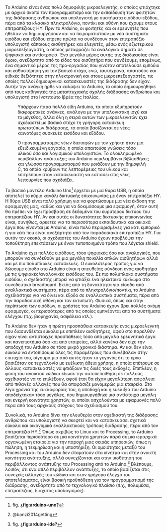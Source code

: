 Το Arduino είναι ένας πολύ δημοφιλής μικροελεγκτής, ο οποίος φτιάχτηκε
με αρχικό σκοπό τον προγραμματισμό και την εκπαίδευση των φοιτητών της
διάδρασης ανθρώπου και υπολογιστή με συστήματα εισόδου-εξόδου, πέρα από
τα κλασικά πληκτρολόγιο, ποντίκι και οθόνη που έχουμε στους
επιτραπέζιους ΗΥ. Πριν το Arduino, οι φοιτητές και οι ερευνητές που
ήθελαν να δημιουργήσουν και να πειραματιστούν με νέα συστήματα εισόδου
και εξόδου έπρεπε πρώτα να συνδέσουν στον επιτραπέζιο υπολογιστή
κάποιους αισθητήρες και ελεγκτές, μέσω ενός εξωτερικού μικροεπεξεργαστή,
ο οποίος μεταφράζει τα αναλογικά σήματα σε ψηφιακά και αντίστροφα. Ένα
μεγάλο μέρος αυτής της διαδικασίας είναι όμοιο, ανεξάρτητα από το είδος
του αισθητήρα που συνδέουμε, επομένως, ένα σημαντικό μέρος της
προ-εργασίας που γινόταν αποτελούσε εμπόδιο και καθυστέρηση για τον
βασικό στόχο, ενώ, ταυτόχρονα, απαιτούσε και ειδικές δεξιότητες στην
ηλεκτρονική και στους μικροεπεξεργαστές, τις οποίες πολλοί δημιουργικοί
κατασκευαστές της διάδρασης δεν είχαν. Αυτήν την ανάγκη ήρθε να καλύψει
το Arduino, το οποίο δημιουργήθηκε από τους καθηγητές της μεταπτυχιακής
σχολής διάδρασης ανθρώπου και υπολογιστή στο Ινστιτούτο Ιβρέα της
Ιταλίας.

<figure id="fig:arduino-uno">
<figcaption>
Υπάρχουν πάρα πολλά είδη Arduino, τα οποία εξυπηρετούν διαφορετικές
ανάγκες, ανάλογα με την υπολογιστική ισχύ και το μέγεθος, άλλα όλη η
σειρά αυτών των μικροελεγκτών έχει σχεδιαστεί με βασικό στόχο τη γρήγορη
κατασκευή πρωτοτύπων διάδρασης, τα οποία βασίζονται σε νέες καινοτόμες
συσκευές εισόδου και εξόδου.
</figcaption>
</figure>
<figure id="fig:arduino-ide">
<figcaption>
Ο προγραμματισμός νέων διεπαφών με τον χρήστη ήταν μια εξειδικευμένη
εργασία, η οποία απαιτούσε γνώσεις τόσο υλικού όσο και λογισμικού
υπολογιστών. Το ολοκληρωμένο περιβάλλον ανάπτυξης του Arduino
περιλαμβάνει βιβλιοθήκες και γλώσσα προγραμματισμού που μοιάζουν με την
δημοφιλή C, τα οποία κρύβουν τις λεπτομέρειες του υλικού και επιτρέπουν
στον κατασκευαστή να εστιάσει στις νέες λειτουργίες που σχεδιάζει.
</figcaption>
</figure>

Το βασικό μοντέλο Arduino Uno[^1] έρχεται με μια θύρα USB, η οποία
αποτελεί το κύριο κανάλι δικτυακής επικοινωνίας με έναν επιτραπέζιο ΗΥ.
Η θύρα USB είναι πολύ χρήσιμη για να φορτώσουμε μια νέα έκδοση της
εφαρμογής μας, καθώς και για να δοκιμάσουμε μια εφαρμογή, όταν αυτή θα
πρέπει να έχει πρόσβαση σε δεδομένα του ευρύτερου δικτύου του
επιτραπέζιου ΗΥ. Αν και αυτές οι δυνατότητες δικτυακής επικοινωνίας
είναι, συνήθως, αρκετές για τα περισσότερα εκπαιδευτικά και οικιακά έργα
που γίνονται με Arduino, είναι πολύ περιορισμένες για κάτι εμπορικό ή
για κάτι που είναι ανεξάρτητο από τον παραδοσιακό επιτραπέζιο ΗΥ. Για
αυτόν τον σκοπό, οι σχεδιαστές του Arduino έχουν προβλέψει την
τοποθέτηση επεκτάσεων με έναν τυποποιημένο τρόπο που λέγεται shield.

Το Arduino έχει πολλές εισόδους, τόσο ψηφιακές όσο και αναλογικές, που
μπορούν να συνδεθούν με μια μεγάλη ποικιλία απλών αισθητήρων αλλά και με
πιο πολύπλοκες κατασκευές. Ο ευκολότερος τρόπος για να δώσουμε είσοδο
στο Arduino είναι η απευθείας σύνδεση ενός αισθητήρα με τις
ψηφιακές/αναλογικές εισόδους του. Σε πιο πολύπλοκα συστήματα εισόδου, ο
σχεδιαστής μπορεί να φτιάξει ένα ηλεκτρικό κύκλωμα στο συνοδευτικό
breadboard. Εκτός από τη δυνατότητα για είσοδο από εναλλακτικά
συστήματα, πέρα από το πληκτρολόγιο/ποντίκι, το Arduino σχεδιάστηκε για
να δίνει και έξοδο σε εναλλακτικά συστήματα, πέρα από την παραδοσιακή
οθόνη και τον εκτυπωτή. Φυσικά, όπως και στην περίπτωση των εισόδων, οι
χρήστες του Arduino έχουν βρει πολλές ακόμη εφαρμογές, οι περισσότερες
από τις οποίες εμπνέονται από τα συστήματα ελέγχου (π.χ. βιομηχανία,
ασφάλεια κτλ.).

Το Arduino δεν ήταν η πρώτη προσπάθεια κατασκευής ενός μικροελεγκτή που
διασυνδέεται εύκολα με επιπλέον αισθητήρες, αφού στο παρελθόν είχαν
γίνει αντίστοιχες προσπάθειες τόσο από μεγάλα ερευνητικά έργα και
πανεπιστήμια όσο και από εταιρείες, αλλά κανένα δεν είχε την αποδοχή του
Arduino σε τόσο μικρό χρονικό διάστημα. Αν και δεν είναι εύκολο να
εντοπίσουμε όλες τις παραμέτρους που συνέβαλαν στην επιτυχία του,
σίγουρα μια από αυτές ήταν το γεγονός ότι το έργο βασιζόταν σε
τεχνολογία με ευέλικτη άδεια χρήσης, η οποία επέτρεψε σε άλλους
κατασκευαστές να φτιάξουν τις δικές τους εκδοχές. Επιπλέον, η φύση του
ανοικτού κώδικα έδωσε την αυτοπεποίθηση σε πολλούς σχεδιαστές να το
επιλέξουν, αφού έτσι θα είχαν μεγαλύτερη ασφάλεια από πιθανές αλλαγές
που θα αποφάσιζε μονομερώς μια εταιρεία. Στα λίγα χρόνια της κυκλοφορίας
του, η αποδοχή και η ευελιξία του Arduino αποδείχτηκαν τόσο μεγάλες, που
δημιουργήθηκε μια αντίστοιχα μεγάλη και ενεργή κοινότητα χρηστών, οι
οποίοι ασχολούνται με εφαρμογές πολύ πέρα από τους αρχικούς στόχους του
σχεδιασμού του.

Συνολικά, το Arduino δίνει την ελευθερία στον σχεδιαστή της διάδρασης
ανθρώπου και υπολογιστή να σκεφτεί και να κατασκευάσει σχετικά εύκολα
και οικονομικά εναλλακτικούς τρόπους διάδρασης, πέρα από τον επιτραπέζιο
ΗΥ.[^2] Όπως ακριβώς το Linux και το Processing, το Arduino βασίζεται
περισσότερο σε μια κοινότητα χρηστών παρά σε μια ιεραρχικά οργανωμένη
εταιρεία για την παροχή μιας σειράς υπηρεσιών, όπως η πώληση, η
τεκμηρίωση και η υποστήριξη. Οι ομοιότητες μεταξύ του Processing και του
Arduino δεν σταματούν στα κίνητρα και στην ανοικτή κοινότητα ανάπτυξης,
αλλά συνεχίζονται και στην υιοθέτηση του περιβάλλοντος ανάπτυξης του
Processing από το Arduino.[^3] Βλέπουμε, λοιπόν, ότι ένα απλό περιβάλλον
ανάπτυξης, το οποίο βασίζεται στις συνεχείς αλλαγές του κώδικα και στον
γρήγορο έλεγχο του αποτελέσματος, είναι βασική προϋπόθεση για τον
προγραμματισμό της διάδρασης, ανεξάρτητα από το τεχνολογικό πλαίσιο
(π.χ., πολυμέσα, επιτραπέζιος, διάχυτος υπολογισμός).

[^1]: fig. **¿fig:arduino-uno?**

[^2]: @banzi2014getting

[^3]: fig. **¿fig:arduino-ide?**
